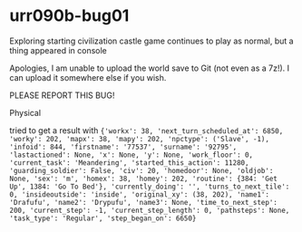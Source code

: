 # urr090b-bug01
Exploring starting civilization castle
game continues to play as normal, but a thing appeared in console

Apologies, I am unable to upload the world save to Git (not even as a 7z!). I can upload it somewhere else if you wish.

PLEASE REPORT THIS BUG!

Physical

tried to get a result with ```{'workx': 38, 'next_turn_scheduled_at': 6850, 'worky': 202, 'mapx': 38, 'mapy': 202, 'npctype': ('Slave', -1), 'infoid': 844, 'firstname': '77537', 'surname': '92795', 'lastactioned': None, 'x': None, 'y': None, 'work_floor': 0, 'current_task': 'Meandering', 'started_this_action': 11280, 'guarding_soldier': False, 'civ': 20, 'homedoor': None, 'oldjob': None, 'sex': 'm', 'homex': 38, 'homey': 202, 'routine': {384: 'Get Up', 1384: 'Go To Bed'}, 'currently_doing': '', 'turns_to_next_tile': 0, 'insideoutside': 'inside', 'original_xy': (38, 202), 'name1': 'Drafufu', 'name2': 'Drypufu', 'name3': None, 'time_to_next_step': 200, 'current_step': -1, 'current_step_length': 0, 'pathsteps': None, 'task_type': 'Regular', 'step_began_on': 6650}```
